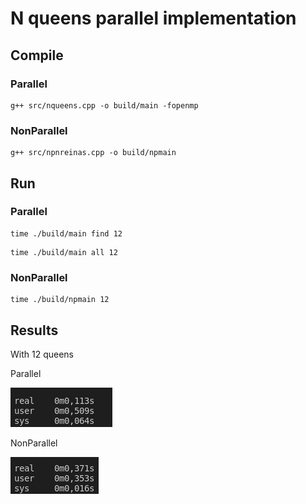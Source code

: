 # N queens parallel implementation

## Compile

### Parallel

```
g++ src/nqueens.cpp -o build/main -fopenmp

```

### NonParallel

```
g++ src/npnreinas.cpp -o build/npmain
```

## Run

### Parallel

```
time ./build/main find 12
```
```
time ./build/main all 12 
```


### NonParallel

```
time ./build/npmain 12
```

## Results

With 12 queens

Parallel

![Parallel](images/parallel.png)

NonParallel

![Non Parallel](images/nonparallel.png)
